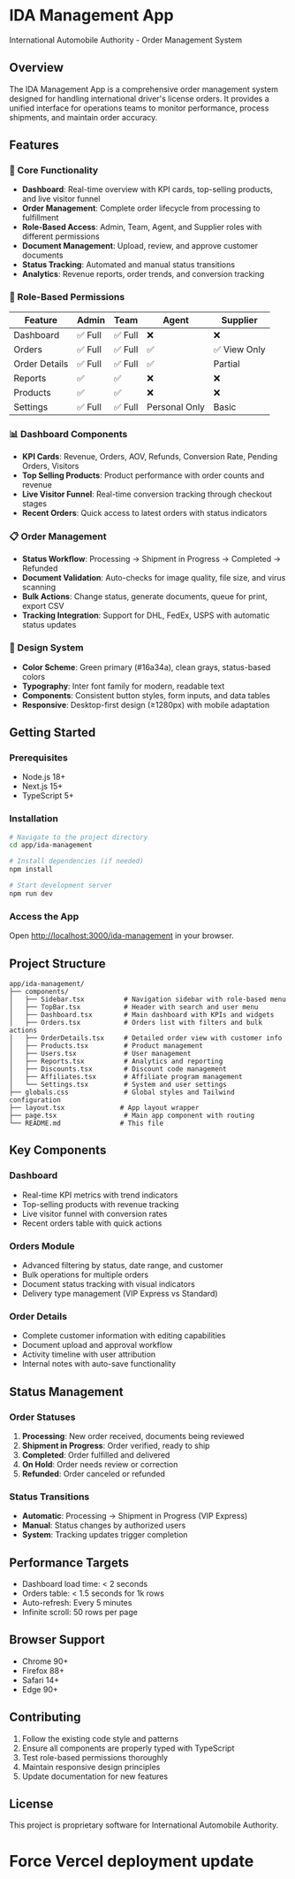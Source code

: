 # IDA Management App

International Automobile Authority - Order Management System

## Overview

The IDA Management App is a comprehensive order management system designed for handling international driver's license orders. It provides a unified interface for operations teams to monitor performance, process shipments, and maintain order accuracy.

## Features

### 🎯 Core Functionality
- **Dashboard**: Real-time overview with KPI cards, top-selling products, and live visitor funnel
- **Order Management**: Complete order lifecycle from processing to fulfillment
- **Role-Based Access**: Admin, Team, Agent, and Supplier roles with different permissions
- **Document Management**: Upload, review, and approve customer documents
- **Status Tracking**: Automated and manual status transitions
- **Analytics**: Revenue reports, order trends, and conversion tracking

### 🔐 Role-Based Permissions

| Feature | Admin | Team | Agent | Supplier |
|---------|-------|------|-------|----------|
| Dashboard | ✅ Full | ✅ Full | ❌ | ❌ |
| Orders | ✅ Full | ✅ Full | ✅ | ✅ View Only |
| Order Details | ✅ Full | ✅ Full | ✅ | Partial |
| Reports | ✅ | ✅ | ❌ | ❌ |
| Products | ✅ | ✅ | ❌ | ❌ |
| Settings | ✅ Full | ✅ Full | Personal Only | Basic |

### 📊 Dashboard Components
- **KPI Cards**: Revenue, Orders, AOV, Refunds, Conversion Rate, Pending Orders, Visitors
- **Top Selling Products**: Product performance with order counts and revenue
- **Live Visitor Funnel**: Real-time conversion tracking through checkout stages
- **Recent Orders**: Quick access to latest orders with status indicators

### 📋 Order Management
- **Status Workflow**: Processing → Shipment in Progress → Completed → Refunded
- **Document Validation**: Auto-checks for image quality, file size, and virus scanning
- **Bulk Actions**: Change status, generate documents, queue for print, export CSV
- **Tracking Integration**: Support for DHL, FedEx, USPS with automatic status updates

### 🎨 Design System
- **Color Scheme**: Green primary (#16a34a), clean grays, status-based colors
- **Typography**: Inter font family for modern, readable text
- **Components**: Consistent button styles, form inputs, and data tables
- **Responsive**: Desktop-first design (≥1280px) with mobile adaptation

## Getting Started

### Prerequisites
- Node.js 18+ 
- Next.js 15+
- TypeScript 5+

### Installation
```bash
# Navigate to the project directory
cd app/ida-management

# Install dependencies (if needed)
npm install

# Start development server
npm run dev
```

### Access the App
Open [http://localhost:3000/ida-management](http://localhost:3000/ida-management) in your browser.

## Project Structure

```
app/ida-management/
├── components/
│   ├── Sidebar.tsx          # Navigation sidebar with role-based menu
│   ├── TopBar.tsx           # Header with search and user menu
│   ├── Dashboard.tsx        # Main dashboard with KPIs and widgets
│   ├── Orders.tsx           # Orders list with filters and bulk actions
│   ├── OrderDetails.tsx     # Detailed order view with customer info
│   ├── Products.tsx         # Product management
│   ├── Users.tsx            # User management
│   ├── Reports.tsx          # Analytics and reporting
│   ├── Discounts.tsx        # Discount code management
│   ├── Affiliates.tsx       # Affiliate program management
│   └── Settings.tsx         # System and user settings
├── globals.css              # Global styles and Tailwind configuration
├── layout.tsx              # App layout wrapper
├── page.tsx                 # Main app component with routing
└── README.md               # This file
```

## Key Components

### Dashboard
- Real-time KPI metrics with trend indicators
- Top-selling products with revenue tracking
- Live visitor funnel with conversion rates
- Recent orders table with quick actions

### Orders Module
- Advanced filtering by status, date range, and customer
- Bulk operations for multiple orders
- Document status tracking with visual indicators
- Delivery type management (VIP Express vs Standard)

### Order Details
- Complete customer information with editing capabilities
- Document upload and approval workflow
- Activity timeline with user attribution
- Internal notes with auto-save functionality

## Status Management

### Order Statuses
1. **Processing**: New order received, documents being reviewed
2. **Shipment in Progress**: Order verified, ready to ship
3. **Completed**: Order fulfilled and delivered
4. **On Hold**: Order needs review or correction
5. **Refunded**: Order canceled or refunded

### Status Transitions
- **Automatic**: Processing → Shipment in Progress (VIP Express)
- **Manual**: Status changes by authorized users
- **System**: Tracking updates trigger completion

## Performance Targets
- Dashboard load time: < 2 seconds
- Orders table: < 1.5 seconds for 1k rows
- Auto-refresh: Every 5 minutes
- Infinite scroll: 50 rows per page

## Browser Support
- Chrome 90+
- Firefox 88+
- Safari 14+
- Edge 90+

## Contributing

1. Follow the existing code style and patterns
2. Ensure all components are properly typed with TypeScript
3. Test role-based permissions thoroughly
4. Maintain responsive design principles
5. Update documentation for new features

## License

This project is proprietary software for International Automobile Authority.

# Force Vercel deployment update
